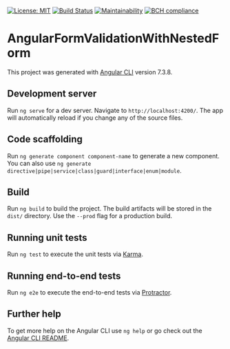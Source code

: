 [![License: MIT](https://img.shields.io/badge/License-MIT-green.svg)](https://opensource.org/licenses/MIT)
[![Build Status](https://travis-ci.org/AtefMlaouhi/AngularFormValidationWithNestedForm.svg?branch=master)](https://travis-ci.org/AtefMlaouhi/AngularFormValidationWithNestedForm)
[![Maintainability](https://api.codeclimate.com/v1/badges/68eedb88e70884bdfb02/maintainability)](https://codeclimate.com/github/AtefMlaouhi/AngularFormValidationWithNestedForm/maintainability)
[![BCH compliance](https://bettercodehub.com/edge/badge/AtefMlaouhi/AngularFormValidationWithNestedForm?branch=master)](https://bettercodehub.com/)

# AngularFormValidationWithNestedForm

This project was generated with [Angular CLI](https://github.com/angular/angular-cli) version 7.3.8.

## Development server

Run `ng serve` for a dev server. Navigate to `http://localhost:4200/`. The app will automatically reload if you change any of the source files.

## Code scaffolding

Run `ng generate component component-name` to generate a new component. You can also use `ng generate directive|pipe|service|class|guard|interface|enum|module`.

## Build

Run `ng build` to build the project. The build artifacts will be stored in the `dist/` directory. Use the `--prod` flag for a production build.

## Running unit tests

Run `ng test` to execute the unit tests via [Karma](https://karma-runner.github.io).

## Running end-to-end tests

Run `ng e2e` to execute the end-to-end tests via [Protractor](http://www.protractortest.org/).

## Further help

To get more help on the Angular CLI use `ng help` or go check out the [Angular CLI README](https://github.com/angular/angular-cli/blob/master/README.md).
